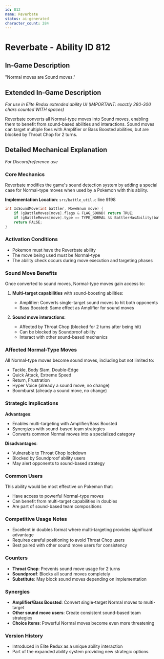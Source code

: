 ```yaml
---
id: 812
name: Reverbate
status: ai-generated
character_count: 284
---
```


# Reverbate - Ability ID 812

## In-Game Description
"Normal moves are Sound moves."

## Extended In-Game Description
*For use in Elite Redux extended ability UI (IMPORTANT: exactly 280-300 chars counted WITH spaces)*

Reverbate converts all Normal-type moves into Sound moves, enabling them to benefit from sound-based abilities and interactions. Sound moves can target multiple foes with Amplifier or Bass Boosted abilities, but are blocked by Throat Chop for 2 turns.

## Detailed Mechanical Explanation
*For Discord/reference use*

### Core Mechanics
Reverbate modifies the game's sound detection system by adding a special case for Normal-type moves when used by a Pokemon with this ability.

**Implementation Location**: `src/battle_util.c` line 9198
```c
int IsSoundMove(int battler, MoveEnum move) {
    if (gBattleMoves[move].flags & FLAG_SOUND) return TRUE;
    if (gBattleMoves[move].type == TYPE_NORMAL && BattlerHasAbility(battler, ABILITY_REVERBATE, FALSE)) return TRUE;
    return FALSE;
}
```

### Activation Conditions
- Pokemon must have the Reverbate ability
- The move being used must be Normal-type
- The ability check occurs during move execution and targeting phases

### Sound Move Benefits
Once converted to sound moves, Normal-type moves gain access to:

1. **Multi-target capabilities** with sound-boosting abilities:
   - Amplifier: Converts single-target sound moves to hit both opponents
   - Bass Boosted: Same effect as Amplifier for sound moves

2. **Sound move interactions**:
   - Affected by Throat Chop (blocked for 2 turns after being hit)
   - Can be blocked by Soundproof ability
   - Interact with other sound-based mechanics

### Affected Normal-Type Moves
All Normal-type moves become sound moves, including but not limited to:
- Tackle, Body Slam, Double-Edge
- Quick Attack, Extreme Speed
- Return, Frustration
- Hyper Voice (already a sound move, no change)
- Boomburst (already a sound move, no change)

### Strategic Implications
**Advantages**:
- Enables multi-targeting with Amplifier/Bass Boosted
- Synergizes with sound-based team strategies
- Converts common Normal moves into a specialized category

**Disadvantages**:
- Vulnerable to Throat Chop lockdown
- Blocked by Soundproof ability users
- May alert opponents to sound-based strategy

### Common Users
This ability would be most effective on Pokemon that:
- Have access to powerful Normal-type moves
- Can benefit from multi-target capabilities in doubles
- Are part of sound-based team compositions

### Competitive Usage Notes
- Excellent in doubles format where multi-targeting provides significant advantage
- Requires careful positioning to avoid Throat Chop users
- Best paired with other sound move users for consistency

### Counters
- **Throat Chop**: Prevents sound move usage for 2 turns
- **Soundproof**: Blocks all sound moves completely
- **Substitute**: May block sound moves depending on implementation

### Synergies
- **Amplifier/Bass Boosted**: Convert single-target Normal moves to multi-target
- **Other sound move users**: Create consistent sound-based team strategies
- **Choice items**: Powerful Normal moves become even more threatening

### Version History
- Introduced in Elite Redux as a unique ability interaction
- Part of the expanded ability system providing new strategic options
